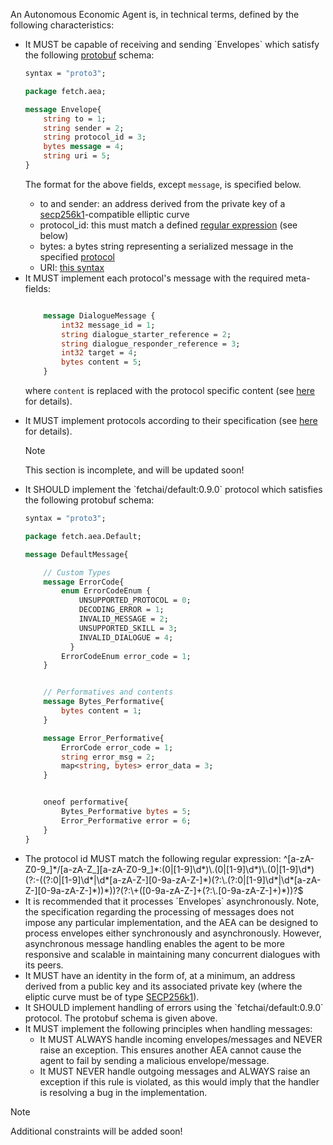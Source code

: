 An Autonomous Economic Agent is, in technical terms, defined by the following characteristics:

<ul>
<li> It MUST be capable of receiving and sending `Envelopes` which satisfy the following <a href="https://developers.google.com/protocol-buffers" target="_blank">protobuf</a> schema:

``` proto
syntax = "proto3";

package fetch.aea;

message Envelope{
    string to = 1;
    string sender = 2;
    string protocol_id = 3;
    bytes message = 4;
    string uri = 5;
}
```

The format for the above fields, except `message`, is specified below.

<ul>
<li>to and sender: an address derived from the private key of a <a href="https://en.bitcoin.it/wiki/Secp256k1" target="_blank">secp256k1</a>-compatible elliptic curve</li>
<li>protocol_id: this must match a defined  <a href="https://docs.microsoft.com/en-us/dotnet/standard/base-types/regular-expression-language-quick-reference" target="_blank">regular expression</a> (see below)
<li>bytes: a bytes string representing a serialized message in the specified  <a href="../protocol">protocol</a></li>
<li>URI: <a href="https://tools.ietf.org/html/rfc3986" target="_blank">this syntax</a></li>
</ul>
</li>

<li> It MUST implement each protocol's message with the required meta-fields:

``` proto

    message DialogueMessage {
        int32 message_id = 1;
        string dialogue_starter_reference = 2;
        string dialogue_responder_reference = 3;
        int32 target = 4;
        bytes content = 5;
    }
```
 where `content` is replaced with the protocol specific content (see <a href="../protocol-generator">here</a> for details).
</li>

<li> It MUST implement protocols according to their specification (see <a href="../protocol-generator">here</a> for details).

<div class="admonition note">
  <p class="admonition-title">Note</p>
  <p>This section is incomplete, and will be updated soon!</p>
</div>
</li>
<li> It SHOULD implement the `fetchai/default:0.9.0` protocol which satisfies the following protobuf schema:

``` proto
syntax = "proto3";

package fetch.aea.Default;

message DefaultMessage{

    // Custom Types
    message ErrorCode{
        enum ErrorCodeEnum {
            UNSUPPORTED_PROTOCOL = 0;
            DECODING_ERROR = 1;
            INVALID_MESSAGE = 2;
            UNSUPPORTED_SKILL = 3;
            INVALID_DIALOGUE = 4;
          }
        ErrorCodeEnum error_code = 1;
    }


    // Performatives and contents
    message Bytes_Performative{
        bytes content = 1;
    }

    message Error_Performative{
        ErrorCode error_code = 1;
        string error_msg = 2;
        map<string, bytes> error_data = 3;
    }


    oneof performative{
        Bytes_Performative bytes = 5;
        Error_Performative error = 6;
    }
}
```
</li>
<li> The protocol id MUST match the following regular expression: ^[a-zA-Z0-9_]*/[a-zA-Z_][a-zA-Z0-9_]*:(0|[1-9]\d*)\.(0|[1-9]\d*)\.(0|[1-9]\d*)(?:-((?:0|[1-9]\d*|\d*[a-zA-Z-][0-9a-zA-Z-]*)(?:\.(?:0|[1-9]\d*|\d*[a-zA-Z-][0-9a-zA-Z-]*))*))?(?:\+([0-9a-zA-Z-]+(?:\.[0-9a-zA-Z-]+)*))?$</li>
<li> It is recommended that it processes `Envelopes` asynchronously. Note, the specification regarding the processing of messages does not impose any particular implementation, and the AEA can be designed to process envelopes either synchronously and asynchronously. However, asynchronous message handling enables the agent to be more responsive and scalable in maintaining many concurrent dialogues with its peers.
</li>
<li> It MUST have an identity in the form of, at a minimum, an address derived from a public key and its associated private key (where the eliptic curve must be of type <a href="https://en.bitcoin.it/wiki/Secp256k1" target="_blank">SECP256k1</a>).
</li>
<li> It SHOULD implement handling of errors using the `fetchai/default:0.9.0` protocol. The protobuf schema is given above.
</li>
<li> It MUST implement the following principles when handling messages:
<ul>
<li> It MUST ALWAYS handle incoming envelopes/messages and NEVER raise an exception. This ensures another AEA cannot cause the agent to fail by sending a malicious envelope/message.</li>
<li> It MUST NEVER handle outgoing messages and ALWAYS raise an exception if this rule is violated, as this would imply that the handler is resolving a bug in the implementation.</li>
</ul>
</li>
</ul>
<div class="admonition note">
  <p class="admonition-title">Note</p>
  <p>Additional constraints will be added soon!</p>
</div>
